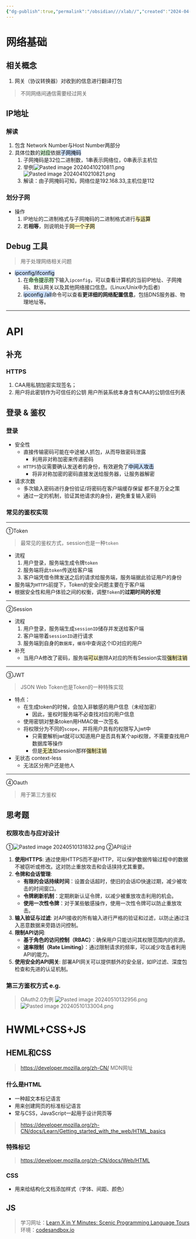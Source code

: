 ```yaml
---
{"dg-publish":true,"permalink":"/obsidian///xlab//","created":"2024-04-10T21:05:39.891+08:00","updated":"2024-09-08T15:25:05.487+08:00"}
---
```


# 网络基础
## 相关概念
1. 网关（协议转换器）对收到的信息进行翻译打包
>不同网络间通信需要经过网关
## IP地址
### 解读
1. 包含 Network Number与Host Number两部分
2. 具体位数的<mark style="background: #BBFABBA6;">对应</mark>依据<mark style="background: #ADCCFFA6;">子网掩码</mark>
	1. 子网掩码是32位二进制数，1串表示网络位，0串表示主机位
	2. 举例![Pasted image 20240410210811.png](/img/user/obsidian/%E5%9B%BE%E7%89%87%E5%AF%84%E5%AD%98%E5%99%A8/Pasted%20image%2020240410210811.png)![Pasted image 20240410210821.png](/img/user/obsidian/%E5%9B%BE%E7%89%87%E5%AF%84%E5%AD%98%E5%99%A8/Pasted%20image%2020240410210821.png)
	3. 解读：由子网掩码可知，网络位是192.168.33,主机位是112
### 划分子网
- 操作
	1. IP地址的二进制格式与子网掩码的二进制格式进行<mark style="background: #FFF3A3A6;">与运算</mark>
	2. 若**相等**，则说明处于<mark style="background: #FFF3A3A6;">同一个子网</mark>
## Debug 工具
>用于处理网络相关问题
- <mark style="background: #ADCCFFA6;">ipconfig/ifconfig</mark>
	1. 在<mark style="background: #BBFABBA6;">命令提示符</mark>下输入``ipconfig``，可以查看计算机的当前IP地址、子网掩码、默认网关以及其他网络接口信息。(Linux/Unix中为后者)
	2. <mark style="background: #ADCCFFA6;">ipconfig /all</mark>命令可以查看**更详细的网络配置信息**，包括DNS服务器、物理地址等。
---
# API
## 补充
### HTTPS
1. CAA用私钥加密实现签名；
2. 用户将此密钥作为可信任的公钥
	用户所装系统本身含有CAA的公钥信任列表

## 登录 & 鉴权
### 登录
- 安全性
	- 直接传输密码可能在中途被人抓包，从而导致密码泄露
		- 利用非对称加密来传递密码
	- `HTTPS`协议需要确认发送者的身份，有效避免了<mark style="background: #ADCCFFA6;">中间人攻击</mark>
		- 将非对称加密的密码直接发送给服务器，让服务器解密
- 请求次数
	- 多次输入密码进行身份验证/将密码在客户端缓存保留 都不是万全之策
	- 通过一定的机制，验证其他请求的身份，避免重复输入密码
### **常见的鉴权实现**
---
①Token
>最常见的鉴权方式，session也是一种`token`
- 流程
	1. 用户登录，服务端生成令牌`token`
	2. 服务端将此`token`传送给客户端
	3. 客户端凭借令牌发送之后的请求给服务端，服务端据此验证用户的身份
- 服务端为`HTTPS`前提下，Token的安全问题主要在于客户端
- 根据安全性和用户体验之间的权衡，调整`Token`的**过期时间的长短**
---
②Session
- 流程
	1. 用户登录，服务端生成`sessionID`储存并发送给客户端
	2. 客户端带着`sessionID`进行请求
	3. 服务端到自身的`数据库`，`缓存`中查询这个ID对应的用户
- 补充
	- 当用户A修改了密码，服务端<mark style="background: #FFF3A3A6;">可以</mark>删除A对应的所有Session实现<mark style="background: #FFF3A3A6;">强制注销</mark>
---
③JWT
> JSON Web Token也是Token的一种特殊实现
- 特点：
	- 在生成token的时候，会加入非敏感的用户信息（未经加密）
		- 因此，鉴权时服务端不必查找对应的用户信息
	- 使用密钥对整条token用HMAC做一次签名
	- 将权限分为不同的`scope`，并将用户具有的权限写入jwt中
		- 只需要解析jwt就可以知道用户是否具有某个api权限，不需要查找用户数据库等操作
		- 但是<mark style="background: #FFF3A3A6;">无法</mark>如session那样<mark style="background: #FFF3A3A6;">强制注销</mark>
- 无状态 context-less
	- 无法区分用户还是他人
---
④Oauth
>用于第三方鉴权
## 思考题
### 权限攻击与应对设计
①![Pasted image 20240510131832.png](/img/user/obsidian/%E5%9B%BE%E7%89%87%E5%AF%84%E5%AD%98%E5%99%A8/Pasted%20image%2020240510131832.png)
②API设计
1. **使用HTTPS**: 通过使用HTTPS而不是HTTP，可以保护数据传输过程中的数据不被窃听或修改。这对防止重放攻击和会话挟持尤其重要。
2. **令牌和会话管理**:
    - **有限的会话持续时间**：设置会话超时，使旧的会话ID快速过期，减少被攻击的时间窗口。
    - **令牌刷新机制**：定期刷新认证令牌，以减少被重放攻击利用的机会。
    - **使用一次性令牌**：对于某些敏感操作，使用一次性令牌可以防止重放攻击。
3. **输入验证与过滤**: 对API接收的所有输入进行严格的验证和过滤，以防止通过注入恶意数据来旁路访问控制。
4. **限制API访问**:
    - **基于角色的访问控制（RBAC）**：确保用户只能访问其权限范围内的资源。
    - **速率限制（Rate Limiting）**：通过限制请求的频率，可以减少攻击者利用API的能力。
5. **使用安全的API网关**: 部署API网关可以提供额外的安全层，如IP过滤、深度包检查和先进的认证机制。
### 第三方鉴权方式 e.g.
>OAuth2.0为例
![Pasted image 20240510132956.png](/img/user/obsidian/%E5%9B%BE%E7%89%87%E5%AF%84%E5%AD%98%E5%99%A8/Pasted%20image%2020240510132956.png)
![Pasted image 20240510133004.png](/img/user/obsidian/%E5%9B%BE%E7%89%87%E5%AF%84%E5%AD%98%E5%99%A8/Pasted%20image%2020240510133004.png)
# HWML+CSS+JS
## HEML和CSS
>https://developer.mozilla.org/zh-CN/ MDN网址
### 什么是HTML
- 一种超文本标记语言
- 用来创建网页的标准标记语言
- 常与CSS，JavaScript一起用于设计网页等
>https://developer.mozilla.org/zh-CN/docs/Learn/Getting_started_with_the_web/HTML_basics
### 特殊标记
>https://developer.mozilla.org/zh-CN/docs/Web/HTML

### CSS
- 用来给结构化文档添加样式（字体、间距、颜色）
## JS
>学习网址：[Learn X in Y Minutes: Scenic Programming Language Tours](https://learnxinyminutes.com/)
>环境：[codesandbox.io](https://codesandbox.io/)

